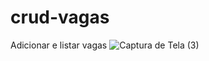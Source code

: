 
# crud-vagas
Adicionar e listar vagas
![Captura de Tela (3)](https://user-images.githubusercontent.com/43753293/121264578-bc4c6800-c88d-11eb-9048-e8326e148b21.png)

